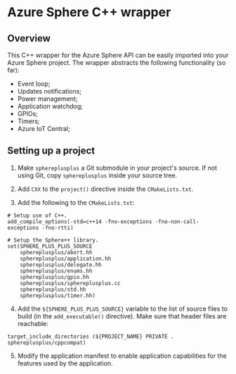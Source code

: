 Azure Sphere C++ wrapper
========================

Overview
--------

This C++ wrapper for the Azure Sphere API can be easily imported into your Azure
Sphere project. The wrapper abstracts the following functionality (so far):

* Event loop;
* Updates notifications;
* Power management;
* Application watchdog;
* GPIOs;
* Timers;
* Azure IoT Central;

Setting up a project
--------------------

1) Make `sphereplusplus` a Git submodule in your project's source. If not using
   Git, copy `sphereplusplus` inside your source tree.

2) Add `CXX` to the `project()` directive inside the `CMakeLists.txt`.

3) Add the following to the `CMakeLists.txt`:

```
# Setup use of C++.
add_compile_options(-std=c++14 -fno-exceptions -fno-non-call-exceptions -fno-rtti)

# Setup the Sphere++ library.
set(SPHERE_PLUS_PLUS_SOURCE
    sphereplusplus/abort.hh
    sphereplusplus/application.hh
    sphereplusplus/delegate.hh
    sphereplusplus/enums.hh
    sphereplusplus/gpio.hh
    sphereplusplus/sphereplusplus.cc
    sphereplusplus/std.hh
    sphereplusplus/timer.hh)
```

4) Add the `${SPHERE_PLUS_PLUS_SOURCE}` variable to the list of source files to
   build (in the `add_executable()` directive). Make sure that header files are
   reachable:

```
target_include_directories (${PROJECT_NAME} PRIVATE . sphereplusplus/cppcompat)
```

5) Modify the application manifest to enable application capabilities for the
   features used by the application.
